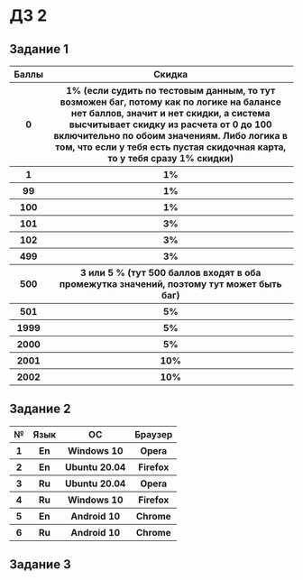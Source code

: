 # ДЗ 2
## Задание 1
<table class="iksweb">
	<tbody>
		<tr>
			<th>Баллы</th>
			<th>Скидка</th>
		</tr>
		<tr>
			<th>0</th>
			<th>1%  (если судить по тестовым данным, то тут возможен баг, потому как по логике на балансе нет баллов, значит и нет скидки, а система высчитывает скидку из расчета от 0 до 100 включительно по обоим значениям. Либо логика в том, что если у тебя есть пустая скидочная карта, то у тебя сразу 1% скидки)</th>
		</tr>
		<tr>
			<th>1</th>
			<th>1%</th>
		</tr>
		<tr>
			<th>99</th>
			<th>1%</th>
		</tr>
		<tr>
			<th>100</th>
			<th>1%</th>
		</tr>
		<tr>
			<th>101</th>
			<th>3%</th>
		</tr>
		<tr>
			<th>102</th>
			<th>3%</th>
		</tr>
		<tr>
			<th>499</th>
			<th>3%</th>
		</tr>
		<tr>
			<th>500</th>
			<th>3 или 5 %  (тут 500 баллов входят в оба промежутка значений, поэтому тут может быть баг)</th>
		</tr>
		<tr>
			<th>501</th>
			<th>5%</th>
		</tr>
		<tr>
			<th>1999</th>
			<th>5%</th>
		</tr>
		<tr>
			<th>2000</th>
			<th>5%</th>
		</tr>
		<tr>
			<th>2001</th>
			<th>10%</th>
		</tr>
		<tr>
			<th>2002</th>
			<th>10%</th>
		</tr>
	</tbody>
</table>

## Задание 2
<table class="iksweb">
	<tbody>
		<tr>
			<th>№</th>
			<th>Язык</th>
			<th>ОС</th>
			<th>Браузер</th>
		</tr>
		<tr>
			<th>1</th>
			<th>En</th>
			<th>Windows 10</th>
			<th>Opera</th>
		</tr>
		<tr>
			<th>2</th>
			<th>En</th>
			<th>Ubuntu 20.04</th>
			<th>Firefox</th>
		</tr>
		<tr>
			<th>3</th>
			<th>Ru</th>
			<th>Ubuntu 20.04</th>
			<th>Opera</th>
		</tr>
		<tr>
			<th>4</th>
			<th>Ru</th>
			<th>Windows 10</th>
			<th>Firefox</th>
		</tr>
		<tr>
			<th>5</th>
			<th>En</th>
			<th> Android 10</th>
			<th>Chrome</th>
		</tr>
		<tr>
			<th>6</th>
			<th>Ru</th>
			<th> Android 10</th>
			<th>Chrome</th>
		</tr>
	</tbody>
</table>

## Задание 3